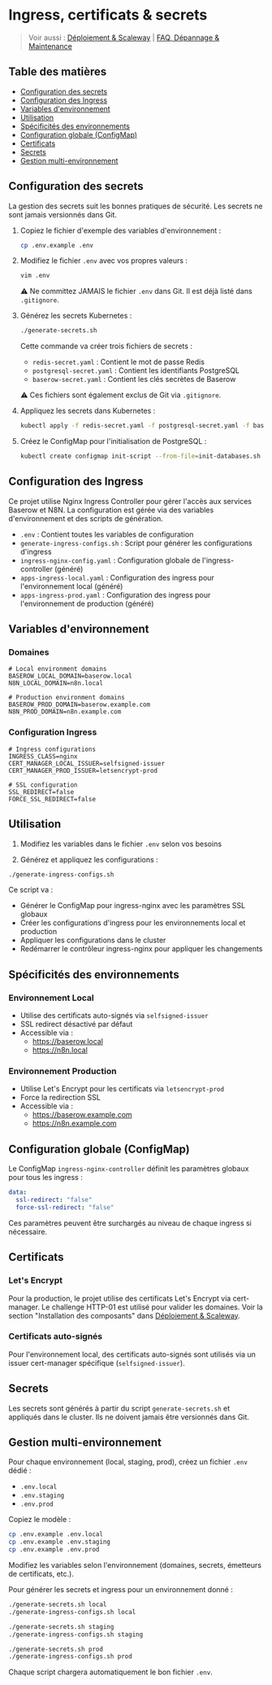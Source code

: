 # Ingress, certificats & secrets

> Voir aussi : [Déploiement & Scaleway](./deploiement-scaleway.md) | [FAQ, Dépannage & Maintenance](./faq-depannage-maintenance.md)

## Table des matières
- [Configuration des secrets](#configuration-des-secrets)
- [Configuration des Ingress](#configuration-des-ingress)
- [Variables d'environnement](#variables-denvironnement)
- [Utilisation](#utilisation)
- [Spécificités des environnements](#spécificités-des-environnements)
- [Configuration globale (ConfigMap)](#configuration-globale-configmap)
- [Certificats](#certificats)
- [Secrets](#secrets)
- [Gestion multi-environnement](#gestion-multi-environnement)

## Configuration des secrets

La gestion des secrets suit les bonnes pratiques de sécurité. Les secrets ne sont jamais versionnés dans Git.

1. Copiez le fichier d'exemple des variables d'environnement :
   ```bash
   cp .env.example .env
   ```

2. Modifiez le fichier `.env` avec vos propres valeurs :
   ```bash
   vim .env
   ```
   ⚠️ Ne committez JAMAIS le fichier `.env` dans Git. Il est déjà listé dans `.gitignore`.

3. Générez les secrets Kubernetes :
   ```bash
   ./generate-secrets.sh
   ```
   Cette commande va créer trois fichiers de secrets :
   - `redis-secret.yaml` : Contient le mot de passe Redis
   - `postgresql-secret.yaml` : Contient les identifiants PostgreSQL
   - `baserow-secret.yaml` : Contient les clés secrètes de Baserow

   ⚠️ Ces fichiers sont également exclus de Git via `.gitignore`.

4. Appliquez les secrets dans Kubernetes :
   ```bash
   kubectl apply -f redis-secret.yaml -f postgresql-secret.yaml -f baserow-secret.yaml
   ```

5. Créez le ConfigMap pour l'initialisation de PostgreSQL :
   ```bash
   kubectl create configmap init-script --from-file=init-databases.sh
   ```

## Configuration des Ingress

Ce projet utilise Nginx Ingress Controller pour gérer l'accès aux services Baserow et N8N. La configuration est gérée via des variables d'environnement et des scripts de génération.

- `.env` : Contient toutes les variables de configuration
- `generate-ingress-configs.sh` : Script pour générer les configurations d'ingress
- `ingress-nginx-config.yaml` : Configuration globale de l'ingress-controller (généré)
- `apps-ingress-local.yaml` : Configuration des ingress pour l'environnement local (généré)
- `apps-ingress-prod.yaml` : Configuration des ingress pour l'environnement de production (généré)

## Variables d'environnement

### Domaines
```env
# Local environment domains
BASEROW_LOCAL_DOMAIN=baserow.local
N8N_LOCAL_DOMAIN=n8n.local

# Production environment domains
BASEROW_PROD_DOMAIN=baserow.example.com
N8N_PROD_DOMAIN=n8n.example.com
```

### Configuration Ingress
```env
# Ingress configurations
INGRESS_CLASS=nginx
CERT_MANAGER_LOCAL_ISSUER=selfsigned-issuer
CERT_MANAGER_PROD_ISSUER=letsencrypt-prod

# SSL configuration
SSL_REDIRECT=false
FORCE_SSL_REDIRECT=false
```

## Utilisation

1. Modifiez les variables dans le fichier `.env` selon vos besoins

2. Générez et appliquez les configurations :
```bash
./generate-ingress-configs.sh
```

Ce script va :
- Générer le ConfigMap pour ingress-nginx avec les paramètres SSL globaux
- Créer les configurations d'ingress pour les environnements local et production
- Appliquer les configurations dans le cluster
- Redémarrer le contrôleur ingress-nginx pour appliquer les changements

## Spécificités des environnements

### Environnement Local
- Utilise des certificats auto-signés via `selfsigned-issuer`
- SSL redirect désactivé par défaut
- Accessible via :
  - https://baserow.local
  - https://n8n.local

### Environnement Production
- Utilise Let's Encrypt pour les certificats via `letsencrypt-prod`
- Force la redirection SSL
- Accessible via :
  - https://baserow.example.com
  - https://n8n.example.com

## Configuration globale (ConfigMap)

Le ConfigMap `ingress-nginx-controller` définit les paramètres globaux pour tous les ingress :
```yaml
data:
  ssl-redirect: "false"
  force-ssl-redirect: "false"
```

Ces paramètres peuvent être surchargés au niveau de chaque ingress si nécessaire.

## Certificats

### Let's Encrypt
Pour la production, le projet utilise des certificats Let's Encrypt via cert-manager. Le challenge HTTP-01 est utilisé pour valider les domaines. Voir la section "Installation des composants" dans [Déploiement & Scaleway](./deploiement-scaleway.md).

### Certificats auto-signés
Pour l'environnement local, des certificats auto-signés sont utilisés via un issuer cert-manager spécifique (`selfsigned-issuer`).

## Secrets

Les secrets sont générés à partir du script `generate-secrets.sh` et appliqués dans le cluster. Ils ne doivent jamais être versionnés dans Git.

## Gestion multi-environnement

Pour chaque environnement (local, staging, prod), créez un fichier `.env` dédié :
- `.env.local`
- `.env.staging`
- `.env.prod`

Copiez le modèle :
```bash
cp .env.example .env.local
cp .env.example .env.staging
cp .env.example .env.prod
```

Modifiez les variables selon l'environnement (domaines, secrets, émetteurs de certificats, etc.).

Pour générer les secrets et ingress pour un environnement donné :
```bash
./generate-secrets.sh local
./generate-ingress-configs.sh local

./generate-secrets.sh staging
./generate-ingress-configs.sh staging

./generate-secrets.sh prod
./generate-ingress-configs.sh prod
```

Chaque script chargera automatiquement le bon fichier `.env`. 
